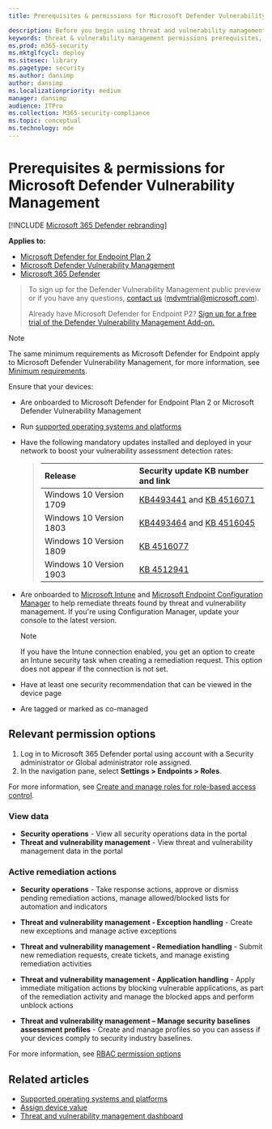 ```yaml
---
title: Prerequisites & permissions for Microsoft Defender Vulnerability Management

description: Before you begin using threat and vulnerability management, make sure you have the relevant configurations and permissions.
keywords: threat & vulnerability management permissions prerequisites, threat and vulnerability management permissions prerequisites, Microsoft Defender for Endpoint TVM permissions prerequisites, vulnerability management
ms.prod: m365-security
ms.mktglfcycl: deploy
ms.sitesec: library
ms.pagetype: security
ms.author: dansimp
author: dansimp
ms.localizationpriority: medium
manager: dansimp
audience: ITPro
ms.collection: M365-security-compliance
ms.topic: conceptual
ms.technology: mde
---
```


# Prerequisites & permissions for Microsoft Defender Vulnerability Management

[!INCLUDE [Microsoft 365 Defender rebranding](../../includes/microsoft-defender.md)]

**Applies to:**

- [Microsoft Defender for Endpoint Plan 2](https://go.microsoft.com/fwlink/?linkid=2154037)
- [Microsoft Defender Vulnerability Management](index.yml)
- [Microsoft 365 Defender](https://go.microsoft.com/fwlink/?linkid=2118804)

> To sign up for the Defender Vulnerability Management public preview or if you have any questions, [contact us](mailto:mdvmtrial@microsoft.com) (mdvmtrial@microsoft.com).
>
> Already have  Microsoft Defender for Endpoint P2? [Sign up for a free trial of the Defender Vulnerability Management Add-on.](https://signup.microsoft.com/get-started/signup?products=5908ecaa-b8a7-4a04-b6c0-d44fd934b6f2)

>[!NOTE]
>The same minimum requirements as Microsoft Defender for Endpoint apply to Microsoft Defender Vulnerability Management, for more information, see [Minimum requirements](../defender-endpoint/minimum-requirements.md).

Ensure that your devices:

- Are onboarded to Microsoft Defender for Endpoint Plan 2 or Microsoft Defender Vulnerability Management

- Run [supported operating systems and platforms](tvm-supported-os.md)

- Have the following mandatory updates installed and deployed in your network to boost your vulnerability assessment detection rates:

  > Release | Security update KB number and link
  > :---|:---
  > Windows 10 Version 1709 | [KB4493441](https://support.microsoft.com/help/4493441/windows-10-update-kb4493441) and [KB 4516071](https://support.microsoft.com/help/4516071/windows-10-update-kb4516071)
  > Windows 10 Version 1803 | [KB4493464](https://support.microsoft.com/help/4493464) and [KB 4516045](https://support.microsoft.com/help/4516045/windows-10-update-kb4516045)
  > Windows 10 Version 1809 | [KB 4516077](https://support.microsoft.com/help/4516077/windows-10-update-kb4516077)
  > Windows 10 Version 1903 | [KB 4512941](https://support.microsoft.com/help/4512941/windows-10-update-kb4512941)

- Are onboarded to [Microsoft Intune](/mem/intune/fundamentals/what-is-intune) and  [Microsoft Endpoint Configuration Manager](/mem/configmgr/protect/deploy-use/endpoint-protection-configure) to help remediate threats found by threat and vulnerability management. If you're using Configuration Manager, update your console to the latest version.

  > [!NOTE]
  > If you have the Intune connection enabled, you get an option to create an Intune security task when creating a remediation request. This option does not appear if the connection is not set.

- Have at least one security recommendation that can be viewed in the device page

- Are tagged or marked as co-managed

## Relevant permission options

1. Log in to Microsoft 365 Defender portal using account with a Security administrator or Global administrator role assigned.
2. In the navigation pane, select **Settings > Endpoints > Roles**.

For more information, see [Create and manage roles for role-based access control](../defender-endpoint/user-roles.md).

### View data

- **Security operations** - View all security operations data in the portal
- **Threat and vulnerability management** - View threat and vulnerability management data in the portal

### Active remediation actions

- **Security operations** - Take response actions, approve or dismiss pending remediation actions, manage allowed/blocked lists for automation and indicators
- **Threat and vulnerability management - Exception handling** - Create new exceptions and manage active exceptions
- **Threat and vulnerability management - Remediation handling** - Submit new remediation requests, create tickets, and manage existing remediation activities
- **Threat and vulnerability management - Application handling** - Apply immediate mitigation actions by blocking vulnerable applications, as part of the remediation activity and manage the blocked apps and perform unblock actions

- **Threat and vulnerability management – Manage security baselines assessment profiles** - Create and manage profiles so you can assess if your devices comply to security industry baselines.

For more information, see [RBAC permission options](../defender-endpoint/user-roles.md#permission-options)

## Related articles

- [Supported operating systems and platforms](tvm-supported-os.md)
- [Assign device value](tvm-assign-device-value.md)
- [Threat and vulnerability management dashboard](tvm-dashboard-insights.md)

